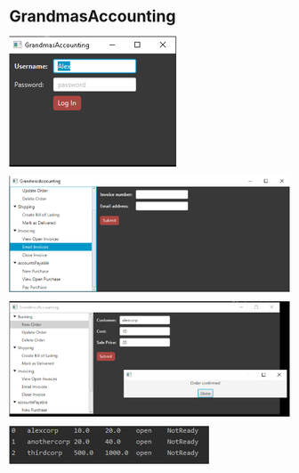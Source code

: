 # GrandmasAccounting

![alt text](https://github.com/alextheprogrammer21/GrandmasAccounting/blob/master/image1.PNG?raw=true)

![alt text](https://github.com/alextheprogrammer21/GrandmasAccounting/blob/master/image3.PNG?raw=true)

![alt text](https://github.com/alextheprogrammer21/GrandmasAccounting/blob/master/image5.PNG?raw=true)

![alt text](https://github.com/alextheprogrammer21/GrandmasAccounting/blob/master/image6.PNG?raw=true)
